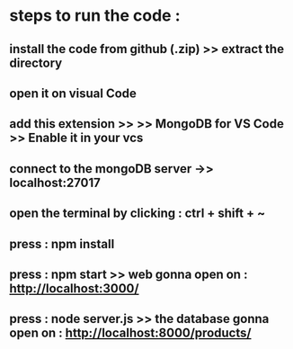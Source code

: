 # steps to run the code :

## install the code from github (.zip) >> extract the directory

## open it on visual Code

## add  this extension >>    >>   MongoDB for VS Code >> Enable it in your vcs

## connect to the mongoDB server ->> localhost:27017


##   open the terminal by clicking : ctrl + shift + ~

##   press : npm install 

##   press : npm start  >> web gonna open on :  <http://localhost:3000/>

## press : node server.js >> the database gonna open on : <http://localhost:8000/products/>

